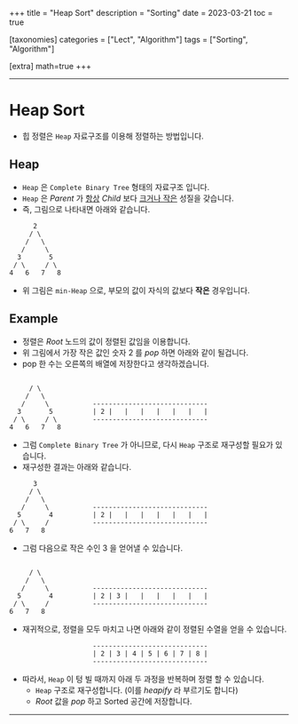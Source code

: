 +++
title = "Heap Sort"
description = "Sorting"
date = 2023-03-21
toc = true

[taxonomies]
categories = ["Lect", "Algorithm"]
tags = ["Sorting", "Algorithm"]

[extra]
math=true
+++

---

# Heap Sort
- 힙 정렬은 `Heap` 자료구조를 이용해 정렬하는 방법입니다.

## Heap
- `Heap` 은 `Complete Binary Tree` 형태의 자료구조 입니다.
- `Heap` 은 *Parent* 가 <u>항상</u> *Child* 보다 <u>크거나 작은</u> 성질을 갖습니다.
- 즉, 그림으로 나타내면 아래와 같습니다.

```
      2
     / \
    /   \
   /     \
  3       5
 / \     / \
4   6   7   8

```

- 위 그림은 `min-Heap` 으로, 부모의 값이 자식의 값보다 **작은** 경우입니다.

## Example
- 정렬은 *Root* 노드의 값이 정렬된 값임을 이용합니다.
- 위 그림에서 가장 작은 값인 숫자 $2$ 를 *pop* 하면 아래와 같이 될겁니다.
- pop 한 수는 오른쪽의 배열에 저장한다고 생각하겠습니다.

```
       
     / \
    /   \
   /     \           -----------------------------
  3       5          | 2 |   |   |   |   |   |   |
 / \     / \         -----------------------------
4   6   7   8

```

- 그럼 `Complete Binary Tree` 가 아니므로, 다시 `Heap` 구조로 재구성할 필요가 있습니다.
- 재구성한 결과는 아래와 같습니다.

```
      3
     / \
    /   \
   /     \           -----------------------------
  5       4          | 2 |   |   |   |   |   |   |
 / \     /           -----------------------------
6   7   8
```

- 그럼 다음으로 작은 수인 $3$ 을 얻어낼 수 있습니다.

```
      
     / \
    /   \
   /     \           -----------------------------
  5       4          | 2 | 3 |   |   |   |   |   |
 / \     /           -----------------------------
6   7   8
```

- 재귀적으로, 정렬을 모두 마치고 나면 아래와 같이 정렬된 수열을 얻을 수 있습니다.

```
                     -----------------------------
                     | 2 | 3 | 4 | 5 | 6 | 7 | 8 |
                     -----------------------------
```

- 따라서, `Heap` 이 텅 빌 때까지 아래 두 과정을 반복하며 정렬 할 수 있습니다.
  - `Heap` 구조로 재구성합니다. (이를 *heapify* 라 부르기도 합니다)
  - *Root* 값을 *pop* 하고 Sorted 공간에 저장합니다.

---

